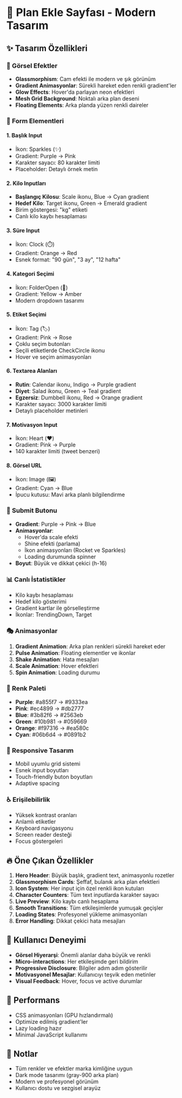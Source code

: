 # 🎨 Plan Ekle Sayfası - Modern Tasarım

## ✨ Tasarım Özellikleri

### 🌟 Görsel Efektler
- **Glassmorphism**: Cam efekti ile modern ve şık görünüm
- **Gradient Animasyonlar**: Sürekli hareket eden renkli gradient'ler
- **Glow Effects**: Hover'da parlayan neon efektleri
- **Mesh Grid Background**: Noktalı arka plan deseni
- **Floating Elements**: Arka planda yüzen renkli daireler

### 🎯 Form Elementleri

#### 1. **Başlık Input**
- İkon: Sparkles (✨)
- Gradient: Purple → Pink
- Karakter sayacı: 80 karakter limiti
- Placeholder: Detaylı örnek metin

#### 2. **Kilo Inputları**
- **Başlangıç Kilosu**: Scale ikonu, Blue → Cyan gradient
- **Hedef Kilo**: Target ikonu, Green → Emerald gradient
- Birim göstergesi: "kg" etiketi
- Canlı kilo kaybı hesaplaması

#### 3. **Süre Input**
- İkon: Clock (⏱️)
- Gradient: Orange → Red
- Esnek format: "90 gün", "3 ay", "12 hafta"

#### 4. **Kategori Seçimi**
- İkon: FolderOpen (📁)
- Gradient: Yellow → Amber
- Modern dropdown tasarımı

#### 5. **Etiket Seçimi**
- İkon: Tag (🏷️)
- Gradient: Pink → Rose
- Çoklu seçim butonları
- Seçili etiketlerde CheckCircle ikonu
- Hover ve seçim animasyonları

#### 6. **Textarea Alanları**
- **Rutin**: Calendar ikonu, Indigo → Purple gradient
- **Diyet**: Salad ikonu, Green → Teal gradient
- **Egzersiz**: Dumbbell ikonu, Red → Orange gradient
- Karakter sayacı: 3000 karakter limiti
- Detaylı placeholder metinleri

#### 7. **Motivasyon Input**
- İkon: Heart (❤️)
- Gradient: Pink → Purple
- 140 karakter limiti (tweet benzeri)

#### 8. **Görsel URL**
- İkon: Image (🖼️)
- Gradient: Cyan → Blue
- İpucu kutusu: Mavi arka planlı bilgilendirme

### 🚀 Submit Butonu
- **Gradient**: Purple → Pink → Blue
- **Animasyonlar**:
  - Hover'da scale efekti
  - Shine efekti (parlama)
  - İkon animasyonları (Rocket ve Sparkles)
  - Loading durumunda spinner
- **Boyut**: Büyük ve dikkat çekici (h-16)

### 📊 Canlı İstatistikler
- Kilo kaybı hesaplaması
- Hedef kilo gösterimi
- Gradient kartlar ile görselleştirme
- İkonlar: TrendingDown, Target

### 🎭 Animasyonlar
1. **Gradient Animation**: Arka plan renkleri sürekli hareket eder
2. **Pulse Animation**: Floating elementler ve ikonlar
3. **Shake Animation**: Hata mesajları
4. **Scale Animation**: Hover efektleri
5. **Spin Animation**: Loading durumu

### 🎨 Renk Paleti
- **Purple**: #a855f7 → #9333ea
- **Pink**: #ec4899 → #db2777
- **Blue**: #3b82f6 → #2563eb
- **Green**: #10b981 → #059669
- **Orange**: #f97316 → #ea580c
- **Cyan**: #06b6d4 → #0891b2

### 📱 Responsive Tasarım
- Mobil uyumlu grid sistemi
- Esnek input boyutları
- Touch-friendly buton boyutları
- Adaptive spacing

### ♿ Erişilebilirlik
- Yüksek kontrast oranları
- Anlamlı etiketler
- Keyboard navigasyonu
- Screen reader desteği
- Focus göstergeleri

## 🔥 Öne Çıkan Özellikler

1. **Hero Header**: Büyük başlık, gradient text, animasyonlu rozetler
2. **Glassmorphism Cards**: Şeffaf, bulanık arka plan efektleri
3. **Icon System**: Her input için özel renkli ikon kutuları
4. **Character Counters**: Tüm text inputlarda karakter sayacı
5. **Live Preview**: Kilo kaybı canlı hesaplama
6. **Smooth Transitions**: Tüm etkileşimlerde yumuşak geçişler
7. **Loading States**: Profesyonel yükleme animasyonları
8. **Error Handling**: Dikkat çekici hata mesajları

## 🎯 Kullanıcı Deneyimi

- **Görsel Hiyerarşi**: Önemli alanlar daha büyük ve renkli
- **Micro-interactions**: Her etkileşimde geri bildirim
- **Progressive Disclosure**: Bilgiler adım adım gösterilir
- **Motivasyonel Mesajlar**: Kullanıcıyı teşvik eden metinler
- **Visual Feedback**: Hover, focus ve active durumlar

## 🚀 Performans

- CSS animasyonları (GPU hızlandırmalı)
- Optimize edilmiş gradient'ler
- Lazy loading hazır
- Minimal JavaScript kullanımı

## 📝 Notlar

- Tüm renkler ve efektler marka kimliğine uygun
- Dark mode tasarımı (gray-900 arka plan)
- Modern ve profesyonel görünüm
- Kullanıcı dostu ve sezgisel arayüz
